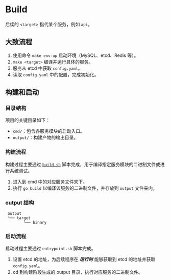 # Build

后续的 `<target>` 指代某个服务，例如 `api`。

## 大致流程

1. 使用命令 `make env-up` 启动环境（MySQL、etcd、Redis 等）。
2. `make <target>` 编译并运行具体的服务。
3. 服务从 etcd 中获取 `config.yaml`。
4. 读取 `config.yaml` 中的配置，完成初始化。

## 构建和启动

### 目录结构

项目的关键目录如下：

- `cmd/`：包含各服务模块的启动入口。
- `output/`：构建产物的输出目录。

### 构建流程

构建过程主要通过 [`build.sh`](/build.sh) 脚本完成，用于编译指定服务模块的二进制文件或进行系统测试。

1. 进入到 cmd 中的对应服务文件夹下。
2. 执行 `go build` 以编译该服务的二进制文件，并存放到 `output` 文件夹内。

### output 结构

```text
 output
 └── target
        └── binary
```

### 启动流程

启动过程主要通过 `entrypoint.sh` 脚本完成。

1. 设置 etcd 的地址，为后续程序在 **_运行时_** 能够获取到 etcd 的地址并获取 `config.yaml`。
2. cd 到构建阶段生成的 output 目录，执行对应服务的二进制文件。
